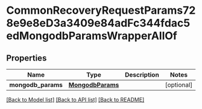 # CommonRecoveryRequestParams728e9e8eD3a3409e84adFc344fdac5edMongodbParamsWrapperAllOf


## Properties
Name | Type | Description | Notes
------------ | ------------- | ------------- | -------------
**mongodb_params** | [**MongodbParams**](MongodbParams.md) |  | [optional] 

[[Back to Model list]](../README.md#documentation-for-models) [[Back to API list]](../README.md#documentation-for-api-endpoints) [[Back to README]](../README.md)


